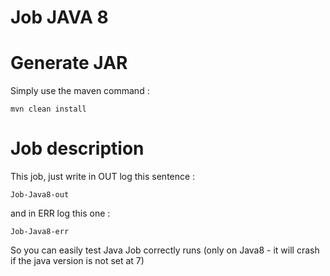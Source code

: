 Job JAVA 8
====

Generate JAR
===

Simply use the maven command : 

`
  mvn clean install
`


Job description
===

This job, just write in OUT log this sentence : 

`
Job-Java8-out
`

and in ERR log this one : 

`
Job-Java8-err
`

So you can easily test Java Job correctly runs (only on Java8 - it will crash if the java version is not set at 7)